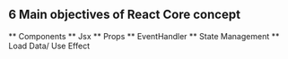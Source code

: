 ## 6 Main objectives of React Core concept
** Components
** Jsx
** Props
** EventHandler
** State Management
** Load Data/ Use Effect

